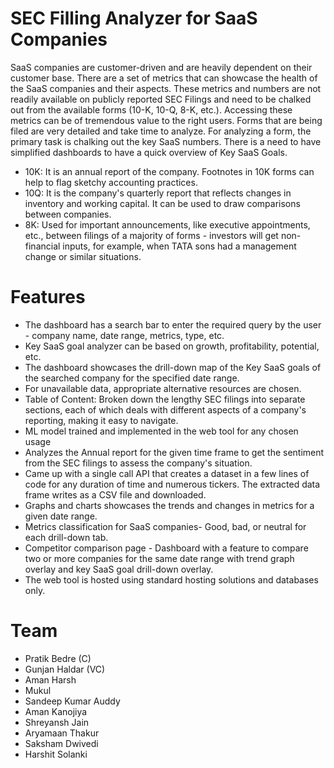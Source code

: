 # SEC Filling Analyzer for SaaS Companies

SaaS companies are customer-driven and are heavily dependent on their customer base. There are a set of metrics that can showcase the health of the SaaS companies and their aspects. These metrics and numbers are not readily available on publicly reported SEC Filings and need to be chalked out from the available forms (10-K, 10-Q, 8-K, etc.). Accessing these metrics can be of tremendous value to the right users. Forms that are being filed are very detailed and take time to analyze. For analyzing a form, the primary task is chalking out the key SaaS numbers. There is a need to have simplified dashboards to have a quick overview of Key SaaS Goals.

- 10K: It is an annual report of the company. Footnotes in 10K forms can help to flag sketchy accounting practices.
- 10Q: It is the company's quarterly report that reflects changes in inventory and working capital. It can be used to draw comparisons between companies.
- 8K: Used for important announcements, like executive appointments, etc., between filings of a majority of forms - investors will get non-financial inputs, for example,       when TATA sons had a management change or similar situations.

# Features
- The dashboard has a search bar to enter the required query by the user - company
name, date range, metrics, type, etc.
- Key SaaS goal analyzer can be based on growth, profitability, potential, etc.
- The dashboard showcases the drill-down map of the Key SaaS goals of the searched
company for the specified date range.
- For unavailable data, appropriate alternative resources are chosen.
- Table of Content: Broken down the lengthy SEC filings into separate sections, each of which
deals with different aspects of a company's reporting, making it easy to navigate.
- ML model trained and implemented in the web tool for any chosen usage
- Analyzes the Annual report for the given time frame to get the sentiment from the SEC filings to
assess the company's situation.
- Came up with a single call API that creates a dataset in a few lines of code for any duration of
time and numerous tickers. The extracted data frame writes as a CSV file and
downloaded.
- Graphs and charts showcases the trends and changes in metrics for a given date range.
- Metrics classification for SaaS companies- Good, bad, or neutral for each drill-down tab.
- Competitor comparison page - Dashboard with a feature to compare two or more companies
for the same date range with trend graph overlay and key SaaS goal drill-down overlay.
- The web tool is hosted using standard hosting solutions and databases only.

# Team
- Pratik Bedre (C)
- Gunjan Haldar (VC)
- Aman Harsh
- Mukul
- Sandeep Kumar Auddy 
- Aman Kanojiya
- Shreyansh Jain
- Aryamaan Thakur
- Saksham Dwivedi 
- Harshit Solanki

